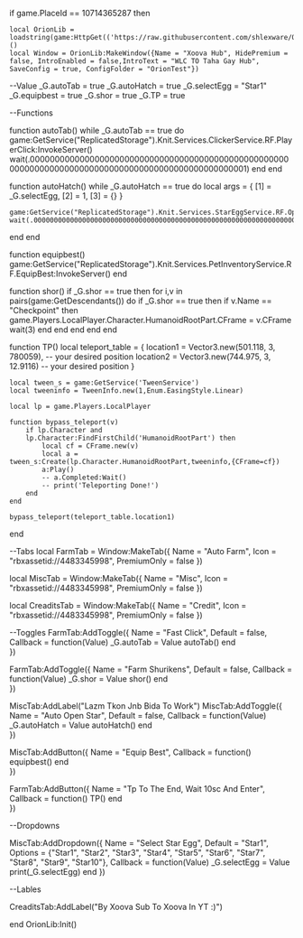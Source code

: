 if game.PlaceId == 10714365287 then

    local OrionLib = loadstring(game:HttpGet(('https://raw.githubusercontent.com/shlexware/Orion/main/source')))()
    local Window = OrionLib:MakeWindow({Name = "Xoova Hub", HidePremium = false, IntroEnabled = false,IntroText = "WLC TO Taha Gay Hub", SaveConfig = true, ConfigFolder = "OrionTest"})

--Value
_G.autoTab = true
_G.autoHatch = true
_G.selectEgg = "Star1"
_G.equipbest = true
_G.shor = true
_G.TP = true


--Functions

function autoTab()
    while _G.autoTab == true do
        game:GetService("ReplicatedStorage").Knit.Services.ClickerService.RF.PlayerClick:InvokeServer()
        wait(.0000000000000000000000000000000000000000000000000000000000000000000000000000000000000000000000000001)
     end
    end


function autoHatch()
    while _G.autoHatch == true do
local args = {
    [1] = _G.selectEgg,
    [2] = 1,
    [3] = {}
}

    game:GetService("ReplicatedStorage").Knit.Services.StarEggService.RF.OpenEggs:InvokeServer(unpack(args))
    wait(.000000000000000000000000000000000000000000000000000000000000000000000000000000000000000000000000000000001)
end
end

function equipbest()
    game:GetService("ReplicatedStorage").Knit.Services.PetInventoryService.RF.EquipBest:InvokeServer()
end

function shor()
	if _G.shor == true then
		for i,v in pairs(game:GetDescendants()) do
			if _G.shor == true then
				if v.Name == "Checkpoint" then
					game.Players.LocalPlayer.Character.HumanoidRootPart.CFrame = v.CFrame
					wait(3)
				end
			end
		end
	end
end

function TP()
	local teleport_table = {
		location1 = Vector3.new(501.118, 3, 780059), -- your desired position
		location2 = Vector3.new(744.975, 3, 12.9116)  -- your desired position
	}
	
	local tween_s = game:GetService('TweenService')
	local tweeninfo = TweenInfo.new(1,Enum.EasingStyle.Linear)
	
	local lp = game.Players.LocalPlayer
	
	function bypass_teleport(v)
		if lp.Character and 
		lp.Character:FindFirstChild('HumanoidRootPart') then
			local cf = CFrame.new(v)
			local a = tween_s:Create(lp.Character.HumanoidRootPart,tweeninfo,{CFrame=cf})
			a:Play()
			-- a.Completed:Wait()
			-- print('Teleporting Done!')
		end
	end
	
	bypass_teleport(teleport_table.location1)
end

--Tabs
local FarmTab = Window:MakeTab({
	Name = "Auto Farm",
	Icon = "rbxassetid://4483345998",
	PremiumOnly = false
})

local MiscTab = Window:MakeTab({
	Name = "Misc",
	Icon = "rbxassetid://4483345998",
	PremiumOnly = false
})

local CreaditsTab = Window:MakeTab({
	Name = "Credit",
	Icon = "rbxassetid://4483345998",
	PremiumOnly = false
})


--Toggles
FarmTab:AddToggle({
	Name = "Fast Click",
	Default = false,
	Callback = function(Value)
		_G.autoTab = Value
        autoTab()
	end    
})

FarmTab:AddToggle({
	Name = "Farm Shurikens",
	Default = false,
	Callback = function(Value)
		_G.shor = Value
        shor()
	end    
})

MiscTab:AddLabel("Lazm Tkon Jnb Bida To Work")
MiscTab:AddToggle({
	Name = "Auto Open Star",
	Default = false,
	Callback = function(Value)
        _G.autoHatch = Value
        autoHatch()
	end    
})

MiscTab:AddButton({
	Name = "Equip Best",
	Callback = function()
            equipbest()
  	end    
})

FarmTab:AddButton({
	Name = "Tp To The End, Wait 10sc And Enter",
	Callback = function()
            TP()
  	end    
})


--Dropdowns

MiscTab:AddDropdown({
	Name = "Select Star Egg",
	Default = "Star1",
	Options = {"Star1", "Star2", "Star3", "Star4", "Star5", "Star6", "Star7", "Star8", "Star9", "Star10"},
	Callback = function(Value)
		_G.selectEgg = Value
        print(_G.selectEgg)
	end 
})

--Lables

CreaditsTab:AddLabel("By Xoova Sub To Xoova In YT :)")









end
OrionLib:Init()





